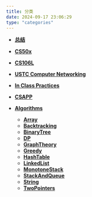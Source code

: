 ```yaml
---
title: 分类
date: 2024-09-17 23:06:29
type: "categories"
---
```


- **[总结](/categories/总结/)**

- **[CS50x](/categories/CS50x/)**

- **[CS106L](/categories/CS106L/)**
  
- **[USTC Computer Networking](/categories/USTC-Computer-Networking/)**

- **[In Class Practices](/categories/In-Class-Practices/)**

- **[CSAPP](/categories/CSAPP/)**

- **[Algorithms](/categories/Algorithms/)**

  - **[Array](/categories/Algorithms/Array/)**
  - **[Backtracking](/categories/Algorithms/Backtracking/)**
  - **[BinaryTree](/categories/Algorithms/BinaryTree/)**
  - **[DP](/categories/Algorithms/DP/)**
  - **[GraphTheory](/categories/Algorithms/GraphTheory/)**
  - **[Greedy](/categories/Algorithms/Greedy/)**
  - **[HashTable](/categories/Algorithms/HashTable/)**
  - **[LinkedList](/categories/Algorithms/LinkedList/)**
  - **[MonotoneStack](/categories/Algorithms/MonotoneStack/)**
  - **[StackAndQueue](/categories/Algorithms/StackAndQueue/)**
  - **[String](/categories/Algorithms/String/)**
  - **[TwoPointers](/categories/Algorithms/TwoPointers/)**
